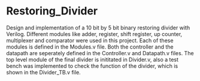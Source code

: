 # Restoring_Divider
Design and implementation of a 10 bit by 5 bit binary restoring divider with Verilog.
Different modules like adder, register, shift register, up counter, multiplexer and comparator were used in this project. Each of these modules is defined in the Modules.v file.
Both the controller and the datapath are seperately defined in the Controller.v and Datapath.v files.
The top level module of the final divider is inititated in Divider.v, also a test bench was implemented to check the function of the divider, which is shown in the Divider_TB.v file.
